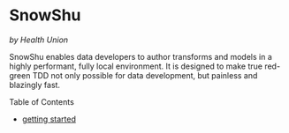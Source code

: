 # SnowShu
_by Health Union_

SnowShu enables data developers to author transforms and models in a highly performant, fully local environment. It is designed to make true red-green TDD not only possible for data development, but painless and blazingly fast. 


Table of Contents
- [getting started](docs/getting_started.md)


